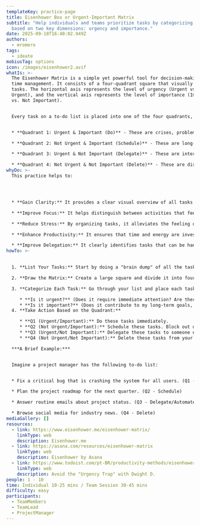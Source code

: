 ```yaml
---
templateKey: practice-page
title: Eisenhower Box or Urgent-Important Matrix
subtitle: "Help individuals and teams prioritize tasks by categorizing them
  based on two key dimensions: urgency and importance."
date: 2025-09-18T16:40:02.949Z
authors:
  - mromero
tags:
  - ideate
mobiusTag: options
icon: /images/eisenhower2.avif
whatIs: >-
  The Eisenhower Matrix is a simple yet powerful tool for decision-making and
  time management. It consists of a four-quadrant square that visually organizes
  tasks. The horizontal axis represents the level of urgency (Urgent vs. Not
  Urgent), and the vertical axis represents the level of importance (Important
  vs. Not Important).


  Every task on a to-do list is placed into one of the four quadrants, each of which dictates a specific course of action:


  * **Quadrant 1: Urgent & Important (Do)** - These are crises, problems, or deadline-driven projects that require immediate attention.

  * **Quadrant 2: Not Urgent & Important (Schedule)** - These are long-term goals, strategic planning, relationship building, and professional development. This is the quadrant for proactive and high-impact work.

  * **Quadrant 3: Urgent & Not Important (Delegate)** - These are interruptions, some meetings, and tasks that require attention but do not contribute significantly to your goals. The aim is to delegate these tasks if possible.

  * **Quadrant 4: Not Urgent & Not Important (Delete)** - These are distractions, trivial tasks, and time-wasting activities that should be eliminated.
whyDo: >-
  This practice helps to:




  * **Gain Clarity:** It provides a clear visual overview of all tasks and their priority level.

  * **Improve Focus:** It helps distinguish between activities that feel productive (busy work) and those that actually are productive.

  * **Reduce Stress:** By organizing tasks, it alleviates the feeling of being overwhelmed and provides a clear plan of action.

  * **Enhance Productivity:** It ensures that time and energy are invested in tasks that align with long-term objectives (Quadrant 2) rather than constantly reacting to crises (Quadrant 1).

  * **Improve Delegation:** It clearly identifies tasks that can be handed off to others, freeing up time for more critical responsibilities.
howTo: >-
  

  1. **List Your Tasks:** Start by doing a "brain dump" of all the tasks you need to complete, both professional and personal. Don't worry about ordering them at this stage.

  2. **Draw the Matrix:** Create a large square and divide it into four equal quadrants. Label the columns "Urgent" and "Not Urgent," and the rows "Important" and "Not Important."

  3. **Categorize Each Task:** Go through your list and place each task into one of the four quadrants. To do this, ask yourself two questions for each task:

     * **Is it urgent?** (Does it require immediate attention? Are there immediate consequences for not doing it?)
     * **Is it important?** (Does it contribute to my long-term goals, values, or major projects?)
  4. **Take Action Based on the Quadrant:**

     * **Q1 (Urgent/Important):** Do these tasks immediately.
     * **Q2 (Not Urgent/Important):** Schedule these tasks. Block out dedicated time in your calendar to work on them.
     * **Q3 (Urgent/Not Important):** Delegate these tasks to someone else. If you can't delegate, try to automate or minimize the time spent on them.
     * **Q4 (Not Urgent/Not Important):** Delete these tasks from your list. Learn to say "no" to these activities.

  ***A Brief Example:***


  Imagine a project manager has the following to-do list:


  * Fix a critical bug that is crashing the system for all users. (Q1 - Do)

  * Plan the project roadmap for the next quarter. (Q2 - Schedule)

  * Answer routine emails about project status. (Q3 - Delegate/Automate)

  * Browse social media for industry news. (Q4 - Delete)
mediaGallery: []
resources:
  - link: https://www.eisenhower.me/eisenhower-matrix/
    linkType: web
    description: Eisenhower.me
  - link: https://asana.com/resources/eisenhower-matrix
    linkType: web
    description: Eisenhower by Asana
  - link: https://www.todoist.com/pt-BR/productivity-methods/eisenhower-matrix
    linkType: web
    description: Avoid the "Urgency Trap" with Dwight D.
people: 1 - 10
time: Individual 10-25 mins / Team Session 30-45 mins
difficulty: easy
participants:
  - TeamMembers
  - TeamLead
  - ProjectManager
---
```

